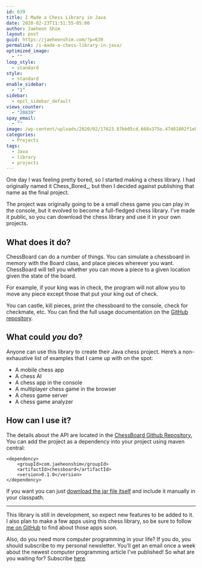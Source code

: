 ```yaml
---
id: 639
title: I Made a Chess Library in Java
date: 2020-02-23T11:51:55-05:00
author: Jaeheon Shim
layout: post
guid: https://jaeheonshim.com/?p=639
permalink: /i-made-a-chess-library-in-java/
optimized_image:
  - ""
loop_style:
  - standard
style:
  - standard
enable_sidebar:
  - "1"
sidebar:
  - epcl_sidebar_default
views_counter:
  - "20839"
spay_email:
  - ""
image: /wp-content/uploads/2020/02/17623.87bb05cd.668x375o.47d81802f1eb@2x.jpeg
categories:
  - Projects
tags:
  - Java
  - library
  - projects
---
```

One day I was feeling pretty bored, so I started making a chess library. I had originally named it Chess_Bored_, but then I decided against publishing that name as the final project.

The project was originally going to be a small chess game you can play in the console, but it evolved to become a full-fledged chess library. I&#8217;ve made it public, so you can download the chess library and use it in your own projects.

<div class="github-card" data-github="jaeheonshim/ChessBoard" data-width="400" data-height="155" data-theme="default">
</div>

## What does it do?

ChessBoard can do a number of things. You can simulate a chessboard in memory with the Board class, and place pieces wherever you want. ChessBoard will tell you whether you can move a piece to a given location given the state of the board.

For example, if your king was in check, the program will not allow you to move any piece except those that put your king out of check.

You can castle, kill pieces, print the chessboard to the console, check for checkmate, etc. You can find the full usage documentation on the [GitHub repository](https://github.com/jaeheonshim/ChessBoard).

## What could _**you**_ do?

Anyone can use this library to create their Java chess project. Here&#8217;s a non-exhaustive list of examples that I came up with on the spot:

  * A mobile chess app
  * A chess AI
  * A chess app in the console
  * A multiplayer chess game in the browser
  * A chess game server
  * A chess game analyzer

## How can I use it?

The details about the API are located in the [ChessBoard Github Repository.](https://github.com/jaeheonshim/ChessBoard) You can add the project as a dependency into your project using maven central:

<pre class="wp-block-code"><code>&lt;dependency>
    &lt;groupId>com.jaeheonshim&lt;/groupId>
    &lt;artifactId>chessboard&lt;/artifactId>
    &lt;version>0.1.0&lt;/version>
&lt;/dependency></code></pre>

If you want you can just [download the jar file itself](https://pkg.githubusercontent.com/233496858/f41a3280-51a6-11ea-8dfa-19e11fe03edd?X-Amz-Algorithm=AWS4-HMAC-SHA256&X-Amz-Credential=AKIAIWNJYAX4CSVEH53A%2F20200223%2Fus-east-1%2Fs3%2Faws4_request&X-Amz-Date=20200223T164206Z&X-Amz-Expires=300&X-Amz-Signature=0cc17c354157b96869b9bb0938639ad395fc41cfa365765de7c556a830562467&X-Amz-SignedHeaders=host&actor_id=35268332&response-content-disposition=filename%3Dchessboard-0.1.0.jar&response-content-type=application%2Foctet-stream) and include it manually in your classpath.

<hr class="wp-block-separator" />

This library is still in development, so expect new features to be added to it. I also plan to make a few apps using this chess library, so be sure to follow [me on GitHub](https://github.com/jaeheonshim) to find about those apps soon.

Also, do you need more computer programming in your life? If you do, you should subscribe to my personal newsletter. You&#8217;ll get an email once a week about the newest computer programming article I&#8217;ve published! So what are you waiting for? Subscribe [here](https://jaeheonshim.com/newsletter-signup/).